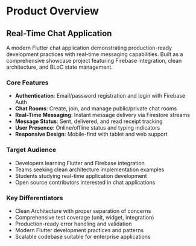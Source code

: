 # Product Overview

## Real-Time Chat Application

A modern Flutter chat application demonstrating production-ready development practices with real-time messaging capabilities. Built as a comprehensive showcase project featuring Firebase integration, clean architecture, and BLoC state management.

### Core Features

- **Authentication**: Email/password registration and login with Firebase Auth
- **Chat Rooms**: Create, join, and manage public/private chat rooms
- **Real-Time Messaging**: Instant message delivery via Firestore streams
- **Message Status**: Sent, delivered, and read receipt tracking
- **User Presence**: Online/offline status and typing indicators
- **Responsive Design**: Mobile-first with tablet and web support

### Target Audience

- Developers learning Flutter and Firebase integration
- Teams seeking clean architecture implementation examples
- Students studying real-time application development
- Open source contributors interested in chat applications

### Key Differentiators

- Clean Architecture with proper separation of concerns
- Comprehensive test coverage (unit, widget, integration)
- Production-ready error handling and validation
- Modern Flutter development practices and patterns
- Scalable codebase suitable for enterprise applications
